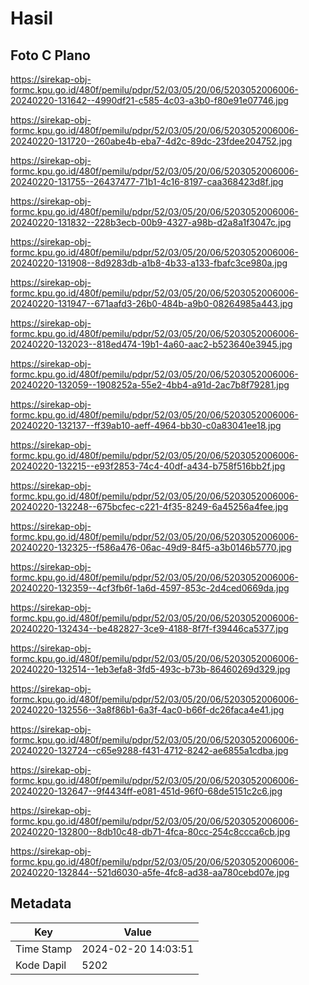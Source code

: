 # Hasil

## Foto C Plano

https://sirekap-obj-formc.kpu.go.id/480f/pemilu/pdpr/52/03/05/20/06/5203052006006-20240220-131642--4990df21-c585-4c03-a3b0-f80e91e07746.jpg

https://sirekap-obj-formc.kpu.go.id/480f/pemilu/pdpr/52/03/05/20/06/5203052006006-20240220-131720--260abe4b-eba7-4d2c-89dc-23fdee204752.jpg

https://sirekap-obj-formc.kpu.go.id/480f/pemilu/pdpr/52/03/05/20/06/5203052006006-20240220-131755--26437477-71b1-4c16-8197-caa368423d8f.jpg

https://sirekap-obj-formc.kpu.go.id/480f/pemilu/pdpr/52/03/05/20/06/5203052006006-20240220-131832--228b3ecb-00b9-4327-a98b-d2a8a1f3047c.jpg

https://sirekap-obj-formc.kpu.go.id/480f/pemilu/pdpr/52/03/05/20/06/5203052006006-20240220-131908--8d9283db-a1b8-4b33-a133-fbafc3ce980a.jpg

https://sirekap-obj-formc.kpu.go.id/480f/pemilu/pdpr/52/03/05/20/06/5203052006006-20240220-131947--671aafd3-26b0-484b-a9b0-08264985a443.jpg

https://sirekap-obj-formc.kpu.go.id/480f/pemilu/pdpr/52/03/05/20/06/5203052006006-20240220-132023--818ed474-19b1-4a60-aac2-b523640e3945.jpg

https://sirekap-obj-formc.kpu.go.id/480f/pemilu/pdpr/52/03/05/20/06/5203052006006-20240220-132059--1908252a-55e2-4bb4-a91d-2ac7b8f79281.jpg

https://sirekap-obj-formc.kpu.go.id/480f/pemilu/pdpr/52/03/05/20/06/5203052006006-20240220-132137--ff39ab10-aeff-4964-bb30-c0a83041ee18.jpg

https://sirekap-obj-formc.kpu.go.id/480f/pemilu/pdpr/52/03/05/20/06/5203052006006-20240220-132215--e93f2853-74c4-40df-a434-b758f516bb2f.jpg

https://sirekap-obj-formc.kpu.go.id/480f/pemilu/pdpr/52/03/05/20/06/5203052006006-20240220-132248--675bcfec-c221-4f35-8249-6a45256a4fee.jpg

https://sirekap-obj-formc.kpu.go.id/480f/pemilu/pdpr/52/03/05/20/06/5203052006006-20240220-132325--f586a476-06ac-49d9-84f5-a3b0146b5770.jpg

https://sirekap-obj-formc.kpu.go.id/480f/pemilu/pdpr/52/03/05/20/06/5203052006006-20240220-132359--4cf3fb6f-1a6d-4597-853c-2d4ced0669da.jpg

https://sirekap-obj-formc.kpu.go.id/480f/pemilu/pdpr/52/03/05/20/06/5203052006006-20240220-132434--be482827-3ce9-4188-8f7f-f39446ca5377.jpg

https://sirekap-obj-formc.kpu.go.id/480f/pemilu/pdpr/52/03/05/20/06/5203052006006-20240220-132514--1eb3efa8-3fd5-493c-b73b-86460269d329.jpg

https://sirekap-obj-formc.kpu.go.id/480f/pemilu/pdpr/52/03/05/20/06/5203052006006-20240220-132556--3a8f86b1-6a3f-4ac0-b66f-dc26faca4e41.jpg

https://sirekap-obj-formc.kpu.go.id/480f/pemilu/pdpr/52/03/05/20/06/5203052006006-20240220-132724--c65e9288-f431-4712-8242-ae6855a1cdba.jpg

https://sirekap-obj-formc.kpu.go.id/480f/pemilu/pdpr/52/03/05/20/06/5203052006006-20240220-132647--9f4434ff-e081-451d-96f0-68de5151c2c6.jpg

https://sirekap-obj-formc.kpu.go.id/480f/pemilu/pdpr/52/03/05/20/06/5203052006006-20240220-132800--8db10c48-db71-4fca-80cc-254c8ccca6cb.jpg

https://sirekap-obj-formc.kpu.go.id/480f/pemilu/pdpr/52/03/05/20/06/5203052006006-20240220-132844--521d6030-a5fe-4fc8-ad38-aa780cebd07e.jpg


## Metadata

| Key        | Value               |
| ---------- | ------------------- |
| Time Stamp | 2024-02-20 14:03:51 |
| Kode Dapil | 5202                |



